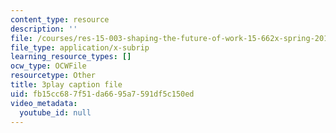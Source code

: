 ```yaml
---
content_type: resource
description: ''
file: /courses/res-15-003-shaping-the-future-of-work-15-662x-spring-2016/fb15cc687f51da6695a7591df5c150ed_xApFTcsFPcQ.srt
file_type: application/x-subrip
learning_resource_types: []
ocw_type: OCWFile
resourcetype: Other
title: 3play caption file
uid: fb15cc68-7f51-da66-95a7-591df5c150ed
video_metadata:
  youtube_id: null
---
```

